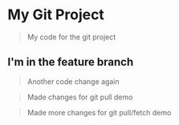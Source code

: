 # My Git Project

> My code for the git project

## I'm in the feature branch

> Another code change again

> Made changes for git pull demo

> Made more changes for git pull/fetch demo

